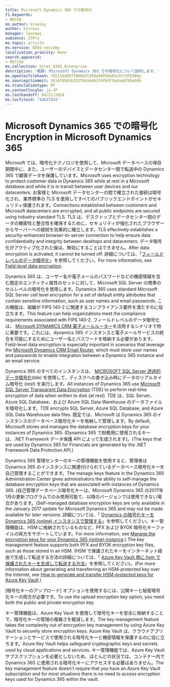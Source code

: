 ```yaml
---
title: Microsoft Dynamics 365 での暗号化
f1.keywords:
- NOCSH
ms.author: krowley
author: kccross
manager: laurawi
audience: ITPro
ms.topic: article
ms.service: O365-seccomp
localization_priority: None
search.appverid:
- MET150
ms.collection: Strat_O365_Enterprise
description: '概要: Microsoft Dynamics 365 での暗号化について説明します。'
ms.openlocfilehash: 7d5116d957f8d9e51309a9605bb82c4ffd76386e
ms.sourcegitcommit: 2614f8b81b332f8dab461f4f64f3adaa6703e0d6
ms.translationtype: MT
ms.contentlocale: ja-JP
ms.lasthandoff: 04/21/2020
ms.locfileid: "43637241"
---
```

# <a name="encryption-in-microsoft-dynamics-365"></a><span data-ttu-id="33694-103">Microsoft Dynamics 365 での暗号化</span><span class="sxs-lookup"><span data-stu-id="33694-103">Encryption in Microsoft Dynamics 365</span></span>

<span data-ttu-id="33694-104">Microsoft では、暗号化テクノロジを使用して、Microsoft データベースの保存期間中に、また、ユーザーのデバイスとデータセンター間で転送中の Dynamics 365 で顧客データを保護しています。</span><span class="sxs-lookup"><span data-stu-id="33694-104">Microsoft uses encryption technology to protect customer data in Dynamics 365 while at rest in a Microsoft database and while it is in transit between user devices and our datacenters.</span></span> <span data-ttu-id="33694-105">お客様と Microsoft データセンターの間で確立された接続は暗号化され、業界標準の TLS を使用してすべてのパブリックエンドポイントがセキュリティ保護されます。</span><span class="sxs-lookup"><span data-stu-id="33694-105">Connections established between customers and Microsoft datacenters are encrypted, and all public endpoints are secured using industry-standard TLS.</span></span> <span data-ttu-id="33694-106">TLS は、デスクトップとデータセンター間のデータの機密性と整合性を確保するために、セキュリティが強化されたブラウザーからサーバーへの接続を効果的に確立します。</span><span class="sxs-lookup"><span data-stu-id="33694-106">TLS effectively establishes a security-enhanced browser-to-server connection to help ensure data confidentiality and integrity between desktops and datacenters.</span></span> <span data-ttu-id="33694-107">データ暗号化がアクティブ化された後は、無効にすることはできません。</span><span class="sxs-lookup"><span data-stu-id="33694-107">After data encryption is activated, it cannot be turned off.</span></span> <span data-ttu-id="33694-108">詳細については、「[フィールドレベルのデータ暗号化](https://msdn.microsoft.com/library/dn481562.aspx)」を参照してください。</span><span class="sxs-lookup"><span data-stu-id="33694-108">For more information, see [Field-level data encryption](https://msdn.microsoft.com/library/dn481562.aspx).</span></span>

<span data-ttu-id="33694-109">Dynamics 365 は、ユーザー名や電子メールのパスワードなどの機密情報を含む既定のエンティティ属性のセットに対して、Microsoft SQL Server の標準のセルレベルの暗号化を使用します。</span><span class="sxs-lookup"><span data-stu-id="33694-109">Dynamics 365 uses standard Microsoft SQL Server cell level encryption for a set of default entity attributes that contain sensitive information, such as user names and email passwords.</span></span> <span data-ttu-id="33694-110">この機能は、組織が FIPS 140-2 に関連するコンプライアンス要件を満たすのに役立ちます。</span><span class="sxs-lookup"><span data-stu-id="33694-110">This feature can help organizations meet the compliance requirements associated with FIPS 140-2.</span></span> <span data-ttu-id="33694-111">フィールドレベルのデータ暗号化は、 [Microsoft DYNAMICS CRM 電子メールルーター](https://technet.microsoft.com/library/hh699800.aspx)を活用するシナリオで特に重要です。これには、dynamics 365 インスタンスと電子メールサービスの統合を可能にするためにユーザー名とパスワードを格納する必要があります。</span><span class="sxs-lookup"><span data-stu-id="33694-111">Field-level data encryption is especially important in scenarios that leverage the [Microsoft Dynamics CRM Email Router](https://technet.microsoft.com/library/hh699800.aspx), which must store user names and passwords to enable integration between a Dynamics 365 instance and an email service.</span></span> 

<span data-ttu-id="33694-112">Dynamics 365 のすべてのインスタンスは、 [MICROSOFT SQL Server 透過的データ暗号化](https://docs.microsoft.com/sql/relational-databases/security/encryption/transparent-data-encryption?view=sql-server-2017)(tde) を使用して、ディスクへの書き込み時にデータのリアルタイム暗号化 (rest) を実行します。</span><span class="sxs-lookup"><span data-stu-id="33694-112">All instances of Dynamics 365 use [Microsoft SQL Server Transparent Data Encryption](https://docs.microsoft.com/sql/relational-databases/security/encryption/transparent-data-encryption?view=sql-server-2017) (TDE) to perform real-time encryption of data when written to disk (at rest).</span></span> <span data-ttu-id="33694-113">TDE は、SQL Server、Azure SQL Database、および Azure SQL Data Warehouse のデータファイルを暗号化します。</span><span class="sxs-lookup"><span data-stu-id="33694-113">TDE encrypts SQL Server, Azure SQL Database, and Azure SQL Data Warehouse data files.</span></span> <span data-ttu-id="33694-114">既定では、Microsoft は Dynamics 365 のインスタンスのデータベース暗号化キーを格納して管理します。</span><span class="sxs-lookup"><span data-stu-id="33694-114">By default, Microsoft stores and manages the database encryption keys for your instances of Dynamics 365.</span></span> <span data-ttu-id="33694-115">(Dynamics 365 で財務用に使用されるキーは、.NET Framework データ保護 API によって生成されます)。</span><span class="sxs-lookup"><span data-stu-id="33694-115">(The keys that are used by Dynamics 365 for Financials are generated by the .NET Framework Data Protection API.)</span></span> 

<span data-ttu-id="33694-116">Dynamics 365 管理センターのキーの管理機能を使用すると、管理者は Dynamics 365 のインスタンスに関連付けられているデータベース暗号化キーを自己管理することができます。</span><span class="sxs-lookup"><span data-stu-id="33694-116">The manage keys feature in the Dynamics 365 Administration Center gives administrators the ability to self-manage the database encryption keys that are associated with instances of Dynamics 365.</span></span> <span data-ttu-id="33694-117">(自己管理データベース暗号化キーは、Microsoft Dynamics 365 の2017年1月の更新プログラムでのみ使用可能で、以降のバージョンでは使用できない場合があります。</span><span class="sxs-lookup"><span data-stu-id="33694-117">(Self-managed database encryption keys are only available in the January 2017 update for Microsoft Dynamics 365 and may not be made available for later versions.</span></span> <span data-ttu-id="33694-118">詳細については、「 [Dynamics の暗号化キーを Dynamics 365 (online) インスタンスで管理する](https://docs.microsoft.com/dynamics365/customer-engagement/admin/manage-encryption-keys-instance)」を参照してください。キー管理機能は、HSM に格納されているものなど、PFX および BYOK 暗号化キーファイルの両方をサポートしています。</span><span class="sxs-lookup"><span data-stu-id="33694-118">For more information, see [Manage the encryption keys for your Dynamics 365 (online) instance](https://docs.microsoft.com/dynamics365/customer-engagement/admin/manage-encryption-keys-instance).) The key management feature supports both PFX and BYOK encryption key files, such as those stored in an HSM.</span></span> <span data-ttu-id="33694-119">(HSM で保護されたキーをインターネット経由で生成して転送する方法の詳細については、「 [Azure Key Vault 用に hsm で保護されたキーを生成して転送する方法](https://docs.microsoft.com/azure/key-vault/key-vault-hsm-protected-keys)」を参照してください)。</span><span class="sxs-lookup"><span data-stu-id="33694-119">(For more information about generating and transferring an HSM-protected key over the Internet, see [How to generate and transfer HSM-protected keys for Azure Key Vault](https://docs.microsoft.com/azure/key-vault/key-vault-hsm-protected-keys).)</span></span> 

<span data-ttu-id="33694-120">[暗号化キーのアップロード] オプションを使用するには、公開キーと秘密暗号化キーの両方が必要です。</span><span class="sxs-lookup"><span data-stu-id="33694-120">To use the upload encryption key option, you need both the public and private encryption key.</span></span>

<span data-ttu-id="33694-121">キー管理機能は、Azure Key Vault を使用して暗号化キーを安全に格納することで、暗号化キーの管理の複雑さを軽減します。</span><span class="sxs-lookup"><span data-stu-id="33694-121">The key management feature takes the complexity out of encryption key management by using Azure Key Vault to securely store encryption keys.</span></span> <span data-ttu-id="33694-122">Azure Key Vault は、クラウドアプリケーションとサービスで使用される暗号化キーと機密情報を保護するのに役に立ちます。</span><span class="sxs-lookup"><span data-stu-id="33694-122">Azure Key Vault helps safeguard cryptographic keys and secrets used by cloud applications and services.</span></span> <span data-ttu-id="33694-123">キー管理機能では、Azure Key Vault サブスクリプションを必要としないため、ほとんどの状況では、コンテナー内で Dynamics 365 に使用される暗号化キーにアクセスする必要はありません。</span><span class="sxs-lookup"><span data-stu-id="33694-123">The key management feature doesn't require that you have an Azure Key Vault subscription and for most situations there is no need to access encryption keys used for Dynamics 365 within the vault.</span></span>
